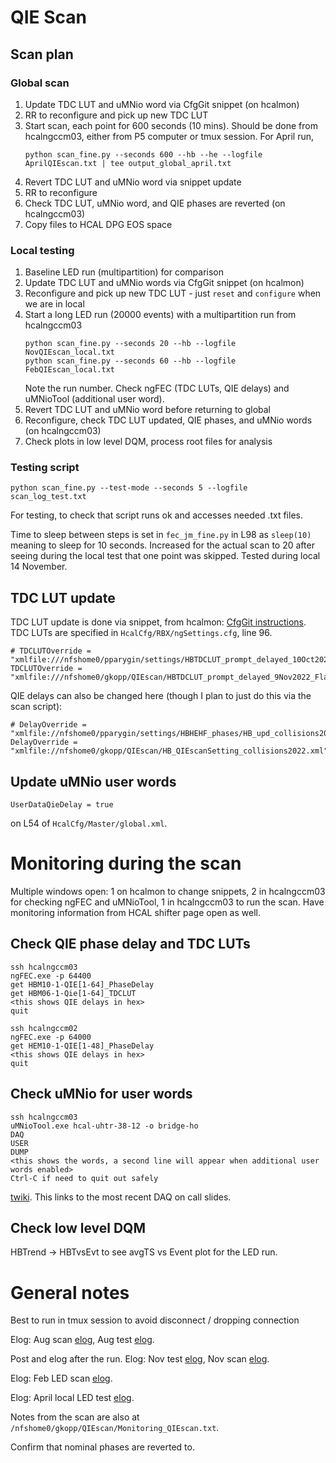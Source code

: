# QIE Scan

## Scan plan

### Global scan
1. Update TDC LUT and uMNio word via CfgGit snippet (on hcalmon)
2. RR to reconfigure and pick up new TDC LUT
3. Start scan, each point for 600 seconds (10 mins). Should be done from hcalngccm03, either from P5 computer or tmux session.
	For April run, 
	```
	python scan_fine.py --seconds 600 --hb --he --logfile AprilQIEscan.txt | tee output_global_april.txt 
	```
4. Revert TDC LUT and uMNio word via snippet update
5. RR to reconfigure
6. Check TDC LUT, uMNio word, and QIE phases are reverted (on hcalngccm03)
7. Copy files to HCAL DPG EOS space

### Local testing
1. Baseline LED run (multipartition) for comparison
2. Update TDC LUT and uMNio words via CfgGit snippet (on hcalmon)
3. Reconfigure and pick up new TDC LUT - just `reset` and `configure` when we are in local
4. Start a long LED run (20000 events) with a multipartition run from hcalngccm03
	```
	python scan_fine.py --seconds 20 --hb --logfile NovQIEscan_local.txt
	python scan_fine.py --seconds 60 --hb --logfile FebQIEscan_local.txt
	```
	Note the run number. Check ngFEC (TDC LUTs, QIE delays) and uMNioTool (additional user word).
5. Revert TDC LUT and uMNio word before returning to global
6. Reconfigure, check TDC LUT updated, QIE phases, and uMNio words (on hcalngccm03)
7. Check plots in low level DQM, process root files for analysis

### Testing script
```
python scan_fine.py --test-mode --seconds 5 --logfile scan_log_test.txt
```
For testing, to check that script runs ok and accesses needed .txt files.

Time to sleep between steps is set in `fec_jm_fine.py` in L98 as `sleep(10)` meaning to sleep for 10 seconds. Increased for the actual scan to 20 after seeing during the local test that one point was skipped. Tested during local 14 November.

## TDC LUT update
TDC LUT update is done via snippet, from hcalmon: [CfgGit instructions](https://twiki.cern.ch/twiki/bin/view/CMS/HcalCfgGit). TDC LUTs are specified in `HcalCfg/RBX/ngSettings.cfg`, line 96.
```
# TDCLUTOverride = "xmlfile:///nfshome0/pparygin/settings/HBTDCLUT_prompt_delayed_10Oct2022_P5.xml"                                                                         
TDCLUTOverride = "xmlfile:///nfshome0/gkopp/QIEscan/HBTDCLUT_prompt_delayed_9Nov2022_Flat12_P5.xml"
```

QIE delays can also be changed here (though I plan to just do this via the scan script):
```
# DelayOverride = "xmlfile://nfshome0/pparygin/settings/HBHEHF_phases/HB_upd_collisions2022.xml"
DelayOverride = "xmlfile://nfshome0/gkopp/QIEscan/HB_QIEscanSetting_collisions2022.xml"
```

## Update uMNio user words
```
UserDataQieDelay = true
```
on L54 of `HcalCfg/Master/global.xml`.

# Monitoring during the scan
Multiple windows open: 1 on hcalmon to change snippets, 2 in hcalngccm03 for checking ngFEC and uMNioTool, 1 in hcalngccm03 to run the scan. Have monitoring information from HCAL shifter page open as well. 

## Check QIE phase delay and TDC LUTs
```
ssh hcalngccm03
ngFEC.exe -p 64400
get HBM10-1-QIE[1-64]_PhaseDelay
get HBM06-1-Qie[1-64]_TDCLUT
<this shows QIE delays in hex>
quit

ssh hcalngccm02
ngFEC.exe -p 64000
get HEM10-1-QIE[1-48]_PhaseDelay
<this shows QIE delays in hex>
quit
```

## Check uMNio for user words
```
ssh hcalngccm03
uMNioTool.exe hcal-uhtr-38-12 -o bridge-ho
DAQ
USER
DUMP
<this shows the words, a second line will appear when additional user words enabled>
Ctrl-C if need to quit out safely 
``` 

[twiki](https://twiki.cern.ch/twiki/bin/view/CMS/HcalDaqOnCallHowTo). This links to the most recent DAQ on call slides. 

## Check low level DQM
HBTrend -> HBTvsEvt to see avgTS vs Event plot for the LED run.

# General notes
Best to run in tmux session to avoid disconnect / dropping connection

Elog: Aug scan [elog](http://cmsonline.cern.ch/cms-elog/1150378), Aug test [elog](http://cmsonline.cern.ch/cms-elog/1150050).

Post and elog after the run.
Elog: Nov test [elog](http://cmsonline.cern.ch/cms-elog/1166125), Nov scan [elog](http://cmsonline.cern.ch/cms-elog/1167101). 

Elog: Feb LED scan [elog](http://cmsonline.cern.ch/cms-elog/1172774).

Elog: April local LED test [elog](http://cmsonline.cern.ch/cms-elog/1179928).

Notes from the scan are also at `/nfshome0/gkopp/QIEscan/Monitoring_QIEscan.txt`.

Confirm that nominal phases are reverted to.
